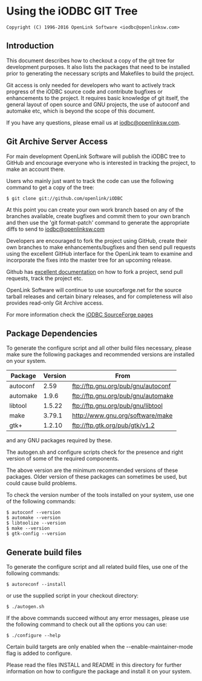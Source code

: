 # Using the iODBC GIT Tree

    Copyright (C) 1996-2016 OpenLink Software <iodbc@openlinksw.com>


## Introduction
This document describes how to checkout a copy of the git tree for development purposes. It also lists the packages that
need to be installed prior to generating the necessary scripts and Makefiles to build the project.

Git access is only needed for developers who want to actively track progress of the iODBC source code and contribute
bugfixes or enhancements to the project. It requires basic knowledge of git itself, the general layout of open source and
GNU projects, the use of autoconf and automake etc, which is beyond the scope of this document.

If you have any questions, please email us at [iodbc@openlinksw.com](mailto:iodbc@openlinksw.com).


## Git Archive Server Access
For main development OpenLink Software will publish the iODBC tree to GitHub and encourage everyone who is interested in
tracking the project, to make an account there.

Users who mainly just want to track the code can use the following command to get a copy of the tree:

    $ git clone git://github.com/openlink/iODBC

At this point you can create your own work branch based on any of the branches available, create bugfixes and commit them
to your own branch and then use the 'git format-patch' command to generate the appropriate diffs to send to
[iodbc@openlinksw.com](mailto:iodbc@openlinksw.com)

Developers are encouraged to fork the project using GitHub, create their own branches to make enhancements/bugfixes and
then send pull requests using the excellent GitHub interface for the OpenLink team to examine and incorporate the fixes
into the master tree for an upcoming release.

Github has [excellent documentation](http://help.github.com/) on how to fork a project, send pull requests, track the
project etc.

OpenLink Software will continue to use sourceforge.net for the source tarball releases and certain binary releases, and
for completeness will also provides read-only Git Archive access.

For more information check the [iODBC SourceForge pages](https://sourceforge.net/scm/?type=git&group_id=161622)


## Package Dependencies 
To generate the configure script and all other build files necessary, please make sure the following packages and recommended
versions are installed on your system.

| Package  | Version  | From                               |
| -------- | -------- | ---------------------------------- |
| autoconf | 2.59     | ftp://ftp.gnu.org/pub/gnu/autoconf |
| automake | 1.9.6    | ftp://ftp.gnu.org/pub/gnu/automake |
| libtool  | 1.5.22   | ftp://ftp.gnu.org/pub/gnu/libtool  |
| make     | 3.79.1   | http://www.gnu.org/software/make   |
| gtk+     | 1.2.10   | ftp://ftp.gtk.org/pub/gtk/v1.2     |

and any GNU packages required by these.

The autogen.sh and configure scripts check for the presence and right version of some of the required components.

The above version are the minimum recommended versions of these packages. Older version of these packages can sometimes
be used, but could cause build problems.

To check the version number of the tools installed on your system, use one of the following commands:

    $ autoconf --version
    $ automake --version
    $ libtoolize --version
    $ make --version
    $ gtk-config --version


## Generate build files
To generate the configure script and all related build files, use one
of the following commands:

    $ autoreconf --install

or use the supplied script in your checkout directory:

    $ ./autogen.sh

If the above commands succeed without any error messages, please use the following command to check out all the options
you can use:

    $ ./configure --help

Certain build targets are only enabled when the --enable-maintainer-mode flag is added to configure.

Please read the files INSTALL and README in this directory for further information on how to configure the package and
install it on your system.
